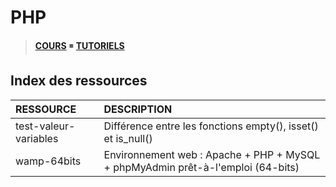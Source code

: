 # PHP

> [**COURS**](https://www.youtube.com/playlist?list=PLrSOXFDHBtfFuZttC17M-jNpKnzUL5Adc) ◾ [**TUTORIELS**](https://www.youtube.com/playlist?list=PLrSOXFDHBtfEgg_cDMFLWj3hmdG9_2MR2)

## Index des ressources

|RESSOURCE|DESCRIPTION|
|:--|:--|
|test-valeur-variables|Différence entre les fonctions empty(), isset() et is_null()|
|wamp-64bits|Environnement web : Apache + PHP + MySQL + phpMyAdmin prêt-à-l'emploi (64-bits)|
